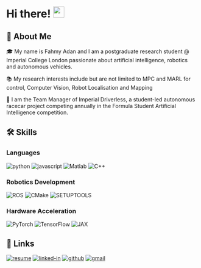# Hi there! <img src="https://media.giphy.com/media/hvRJCLFzcasrR4ia7z/giphy.gif" width="29px">

## 🚀 About Me

🎓 My name is Fahmy Adan and I am a postgraduate research student @ Imperial College London passionate about artificial intelligence, robotics and autonomous vehicles.

📚 My research interests include but are not limited to MPC and MARL for control, Computer Vision, Robot Localisation and Mapping

🚗 I am the Team Manager of Imperial Driverless, a student-led autonomous racecar project competing annually in the Formula Student Artificial Intelligence competition.


## 🛠️ Skills

### Languages

![python](https://img.shields.io/badge/Python-3776AB?style=for-the-badge&logo=python&logoColor=white)
![javascript](https://img.shields.io/badge/JavaScript-323330?style=for-the-badge&logo=javascript&logoColor=F7DF1E)
![Matlab](https://img.shields.io/badge/Matlab-00599C?style=for-the-badge&logo=Matlab&logoColor=white)
![C++](https://img.shields.io/badge/C++-00599C?style=for-the-badge&logo=C++&logoColor=white)


### Robotics Development

![ROS](https://img.shields.io/badge/ROS-22314E?style=for-the-badge&logo=ros&logoColor=white)
![CMake](https://img.shields.io/badge/CMake-064F8C?style=for-the-badge&logo=cmake&logoColor=white)
![SETUPTOOLS](https://img.shields.io/badge/SETUPTOOLS-008080?style=for-the-badge&logo=pypi&logoColor=white)


### Hardware Acceleration

![PyTorch](https://img.shields.io/badge/PyTorch-EE4C2C?style=for-the-badge&logo=pytorch&logoColor=white)
![TensorFlow](https://img.shields.io/badge/TensorFlow-FF6F00?style=for-the-badge&logo=tensorflow&logoColor=white)
![JAX](https://img.shields.io/badge/JAX-8400FF?style=for-the-badge&logo=jax&logoColor=white)

<!--
## 📈 Stats
[![Anurag's GitHub stats](https://github-readme-stats.vercel.app/api?username=fahmyadan)](https://github.com/anuraghazra/github-readme-stats)
--->

## 🔗 Links

[![resume](https://img.shields.io/badge/Resume-4285F4?style=for-the-badge&logo=read-the-docs&logoColor=white)]()
[![linked-in](https://img.shields.io/badge/Linked_In-0077B5?style=for-the-badge&logo=LinkedIn&logoColor=white)](https://www.linkedin.com/in/fahmy-adan-5225a3125/)
[![github](https://img.shields.io/badge/GitHub-000000?style=for-the-badge&logo=GitHub&logoColor=white)](https://github.com/fahmyadan)
[![gmail](https://img.shields.io/badge/Gmail-D14836?style=for-the-badge&logo=Gmail&logoColor=white)](mailto:adanfahmy@gmail.com)


<!---
fahmyadan/fahmyadan is a ✨ special ✨ repository because its `README.md` (this file) appears on your GitHub profile.
You can click the Preview link to take a look at your changes.
--->
